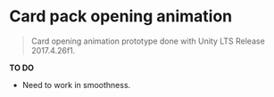 # Card pack opening animation

>Card opening animation prototype done with Unity LTS Release 2017.4.26f1.

**TO DO**

- Need to work in smoothness. 
